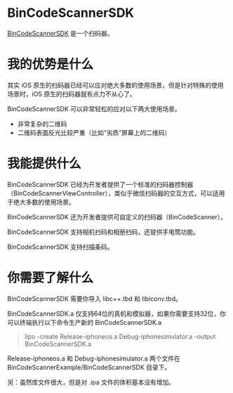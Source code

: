 # BinCodeScannerSDK

[BinCodeScannerSDK](https://github.com/angBin/BinCodeScannerSDK) 是一个扫码器。

# 我的优势是什么

其实 iOS 原生的扫码器已经可以应对绝大多数的使用场景，但是针对特殊的使用场景时，iOS 原生的扫码器就有点力不从心了。

BinCodeScannerSDK 可以非常轻松的应对以下两大使用场景。

* 非常复杂的二维码
* 二维码表面反光比较严重（比如“劣质”屏幕上的二维码）

# 我能提供什么

BinCodeScannerSDK 已经为开发者提供了一个标准的扫码器控制器（BinCodeScannerViewController），类似于微信扫码器的交互方式，可以适用于绝大多数的使用场景。

BinCodeScannerSDK 还为开发者提供可自定义的扫码器（BinCodeScanner）。

BinCodeScannerSDK 支持相机扫码和相册扫码，还提供手电筒功能。

BinCodeScannerSDK 支持扫描条码。

# 你需要了解什么

BinCodeScannerSDK 需要你导入 libc++.tbd 和 libiconv.tbd。

BinCodeScannerSDK.a 仅支持64位的真机和模拟器，如果你需要支持32位，你可以终端执行以下命令生产新的 BinCodeScannerSDK.a

> lipo -create Release-iphoneos.a Debug-iphonesimulator.a -output BinCodeScannerSDK.a

Release-iphoneos.a 和 Debug-iphonesimulator.a 两个文件在 BinCodeScannerExample/BinCodeScannerSDK 目录下。

另：虽然库文件很大，但是对 .ipa 文件的体积基本没有增加。


